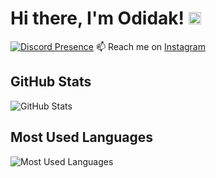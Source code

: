 # Hi there, I'm Odidak! <img src="https://media.giphy.com/media/hvRJCLFzcasrR4ia7z/giphy.gif" width=20 />
[![Discord Presence](https://lanyard.cnrad.dev/api/1105009452622544918)](https://discord.com/users/1105009452622544918)
📫 Reach me on [Instagram](https://www.instagram.com/_radit.2k8?igsh=NTc4MTIwNjQ2YQ==)

## GitHub Stats
![GitHub Stats](https://github-readme-stats.vercel.app/api?username=Odidak1&show_icons=true&theme=radical)

## Most Used Languages
![Most Used Languages](https://github-readme-stats.vercel.app/api/top-langs/?username=Odidak1&layout=compact&theme=radical)
